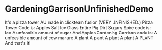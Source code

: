 # GardeningGarrisonUnfinishedDemo
It's a pizza tower AU made in clickteam fusion
(VERY UNFINISHED.)
Pizza Tower Code is:
Apples
Salt
Ice
Glass
Entire Pig
Dirt
Sugary Spire code is:
Ice
A unfeasible amount of sugar
And Apples
Gardening Garrison code is:
A unfeasible amount of cow manure
A plant
A plant
A plant
A plant
A PLANT
And that's it!
